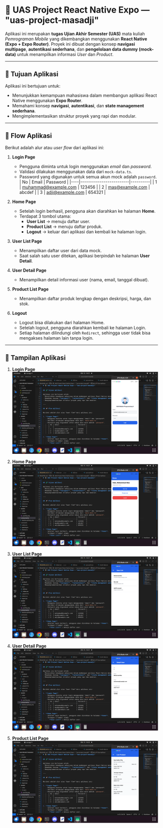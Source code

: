 # 📱 UAS Project React Native Expo — "uas-project-masadji"

Aplikasi ini merupakan **tugas Ujian Akhir Semester (UAS)** mata kuliah *Pemrograman Mobile* yang dikembangkan menggunakan **React Native (Expo + Expo Router)**. Proyek ini dibuat dengan konsep **navigasi multipage**, **autentikasi sederhana**, dan **pengelolaan data dummy (mock-data)** untuk menampilkan informasi *User* dan *Product*.

---

## 🧩 Tujuan Aplikasi

Aplikasi ini bertujuan untuk:
- Menunjukkan kemampuan mahasiswa dalam membangun aplikasi React Native menggunakan **Expo Router**.
- Memahami konsep **navigasi**, **autentikasi**, dan **state management sederhana**.
- Mengimplementasikan struktur proyek yang rapi dan modular.

---

## 🚀 Flow Aplikasi

Berikut adalah alur atau *user flow* dari aplikasi ini:

1. **Login Page**
   - Pengguna diminta untuk login menggunakan *email* dan *password*.
   - Validasi dilakukan menggunakan data dari `mock-data.ts`.
   - Password yang digunakan untuk semua akun mock adalah `password`.
      | No | Email                   | Password |
      |----|-------------------------|----------|
      | 1  | muhammad@example.com    | 123456   |
      | 2  | mas@example.com         | abcdef   |
      | 3  | adji@example.com        | 654321   |

2. **Home Page**
   - Setelah login berhasil, pengguna akan diarahkan ke halaman **Home**.
   - Terdapat 3 tombol utama:
     - **User List** → menuju daftar user.
     - **Product List** → menuju daftar produk.
     - **Logout** → keluar dari aplikasi dan kembali ke halaman login.

3. **User List Page**
   - Menampilkan daftar user dari data mock.
   - Saat salah satu user ditekan, aplikasi berpindah ke halaman **User Detail**.

4. **User Detail Page**
   - Menampilkan detail informasi user (nama, email, tanggal dibuat).

5. **Product List Page**
   - Menampilkan daftar produk lengkap dengan deskripsi, harga, dan stok.

6. **Logout**
   - Logout bisa dilakukan dari halaman Home.
   - Setelah logout, pengguna diarahkan kembali ke halaman Login.
   - Setiap halaman dilindungi oleh `Redirect`, sehingga user tidak bisa mengakses halaman lain tanpa login.

---

## 📱 Tampilan Aplikasi

1. **Login Page**<br>
![Login Page](assets/images/Login%20pages.png)<br>

2. **Home Page**<br>
![Home Page](assets/images/Home%20Pages.png)<br>

3. **User List Page**<br>
![User List Page](assets/images/List%20User.png)<br>

4. **User Detail Page**<br>
![User Detail Page](assets/images/Detail%20User.png) <br>

5. **Product List Page**<br>
![Product List Page](assets/images/List%20Product.png)<br>